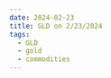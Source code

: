```yaml
---
date: 2024-02-23
title: GLD on 2/23/2024
tags: 
  - GLD
  - gold
  - commodities
---
```

<div class="post">
<snapshot-grid 
    :reports="['2024/02/22/CTA/gold', '2024/02/23/CTA/gold', '2024/02/23/MTP/GLD']"
    chart="2024/02/23/Chart/GLD"
/>
<p>

</p>
<p>

</p>
</div>